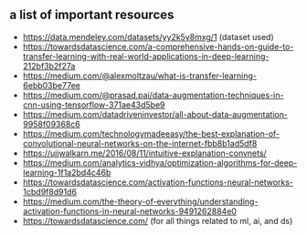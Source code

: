 ## a list of important resources

- https://data.mendeley.com/datasets/yy2k5y8mxg/1 (dataset used) 
- https://towardsdatascience.com/a-comprehensive-hands-on-guide-to-transfer-learning-with-real-world-applications-in-deep-learning-212bf3b2f27a
- https://medium.com/@alexmoltzau/what-is-transfer-learning-6ebb03be77ee
- https://medium.com/@prasad.pai/data-augmentation-techniques-in-cnn-using-tensorflow-371ae43d5be9
- https://medium.com/datadriveninvestor/all-about-data-augmentation-9958f09368c6
- https://medium.com/technologymadeeasy/the-best-explanation-of-convolutional-neural-networks-on-the-internet-fbb8b1ad5df8
- https://ujjwalkarn.me/2016/08/11/intuitive-explanation-convnets/
- https://medium.com/analytics-vidhya/optimization-algorithms-for-deep-learning-1f1a2bd4c46b
- https://towardsdatascience.com/activation-functions-neural-networks-1cbd9f8d91d6
- https://medium.com/the-theory-of-everything/understanding-activation-functions-in-neural-networks-9491262884e0
- https://towardsdatascience.com/ (for all things related to ml, ai, and ds)
